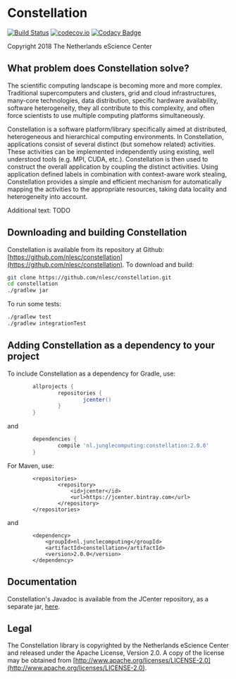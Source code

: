 Constellation
=====

[![Build Status](https://travis-ci.org/NLeSC/Constellation.svg?branch=master)](https://travis-ci.org/NLeSC/Constellation)
[![codecov.io](https://codecov.io/github/NLeSC/Constellation/coverage.svg?branch=master)](https://codecov.io/github/NLeSC/Constellation/branch/master)
[![Codacy Badge](https://api.codacy.com/project/badge/Grade/3d91218e97234c71a96eff191483908e)](https://www.codacy.com/app/NLeSC/Constellation?utm_source=github.com&amp;utm_medium=referral&amp;utm_content=NLeSC/Constellation&amp;utm_campaign=Badge_Grade)

Copyright 2018 The Netherlands eScience Center

## What problem does Constellation solve?

The scientific computing landscape is becoming more and more complex.
Traditional supercomputers and clusters, grid and cloud infrastructures, many-core technologies,
data distribution, specific hardware availability, software heterogeneity,
they all contribute to this complexity, and often force scientists to use multiple computing platforms simultaneously.

Constellation is a software platform/library specifically aimed at distributed, heterogeneous and hierarchical computing environments.
In Constellation, applications consist of several distinct (but somehow related) activities.
These activities can be implemented independently using existing, well understood tools (e.g. MPI, CUDA, etc.).
Constellation is then used to construct the overall application by coupling the distinct activities.
Using application defined labels in combination with context-aware work stealing, Constellation provides a
simple and efficient mechanism for automatically mapping the activities to the appropriate resources,
taking data locality and heterogeneity into account.

Additional text: TODO

## Downloading and building Constellation

Constellation is available from its repository at Github: [https://github.com/nlesc/constellation](https://github.com/nlesc/constellation).
To download and build:

```bash
git clone https://github.com/nlesc/constellation.git
cd constellation
./gradlew jar
```

To run some tests:
```bash
./gradlew test
./gradlew integrationTest
```

## Adding Constellation as a dependency to your project

To include Constellation as a dependency for Gradle, use:

```gradle
        allprojects {
                repositories {
                        jcenter()
                }
        }
```

and

```gradle
        dependencies {
                compile 'nl.junglecomputing:constellation:2.0.0'
        }

```

For Maven, use:

```maven
        <repositories>
                <repository>
                    <id>jcenter</id>
                    <url>https://jcenter.bintray.com</url>
                </repository>
        </repositories>
```

and


```maven
        <dependency>
            <groupId>nl.junclecomputing</groupId>
            <artifactId>constellation</artifactId>
            <version>2.0.0</version>
        </dependency>
```

## Documentation

Constellation's Javadoc is available from the JCenter repository, as a separate jar, [here](http://jcenter.bintray.com/nl/junglecomputing/constellation/2.0.0/constellation-2.0.0-javadoc.jar).
## Legal

The Constellation library is copyrighted by the Netherlands eScience Center and released
under the Apache License, Version 2.0. A copy of the license may be obtained
from [http://www.apache.org/licenses/LICENSE-2.0](http://www.apache.org/licenses/LICENSE-2.0).
